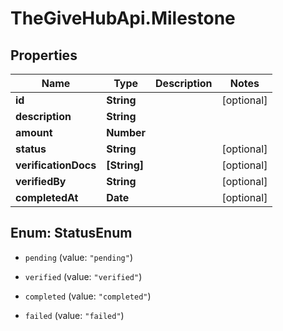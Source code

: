 # TheGiveHubApi.Milestone

## Properties

Name | Type | Description | Notes
------------ | ------------- | ------------- | -------------
**id** | **String** |  | [optional] 
**description** | **String** |  | 
**amount** | **Number** |  | 
**status** | **String** |  | [optional] 
**verificationDocs** | **[String]** |  | [optional] 
**verifiedBy** | **String** |  | [optional] 
**completedAt** | **Date** |  | [optional] 



## Enum: StatusEnum


* `pending` (value: `"pending"`)

* `verified` (value: `"verified"`)

* `completed` (value: `"completed"`)

* `failed` (value: `"failed"`)




